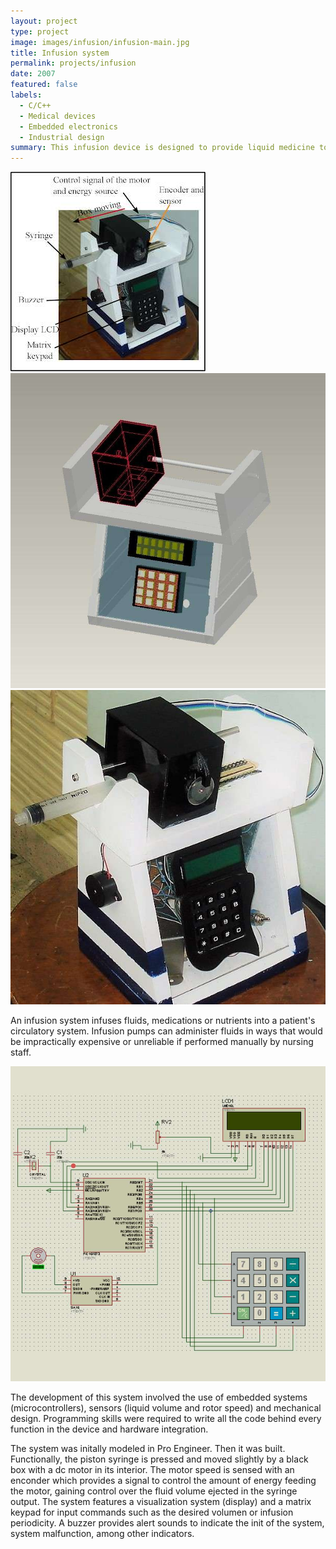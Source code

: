 ```yaml
---
layout: project
type: project
image: images/infusion/infusion-main.jpg
title: Infusion system
permalink: projects/infusion
date: 2007
featured: false
labels:
  - C/C++
  - Medical devices
  - Embedded electronics
  - Industrial design
summary: This infusion device is designed to provide liquid medicine to ill patients via bloodstream using a syringe. The solution integrates a step motors, rotary sensors and embedded microcontrollers to control the dosification process.
---
```


<div class="ui small rounded images">
  <img class="ui image zoom" src="../images/infusion/infusion-diagram.jpg">
  <img class="ui image zoom" src="../images/infusion/infusion-cad.jpg">
  <img class="ui image zoom" src="../images/infusion/infusion-main4.jpg">
</div>

<p class="pjustify">An infusion system infuses fluids, medications or nutrients into a patient's circulatory system. Infusion pumps can administer fluids in ways that would be impractically expensive or unreliable if performed manually by nursing staff.</p>

<img class="ui medium right floated rounded image zoom medium-amp2" src="../images/infusion/infusion-schematic.jpg">

<p class="pjustify">The development of this system involved the use of embedded systems (microcontrollers), sensors (liquid volume and rotor speed) and mechanical design. Programming skills were required to write all the code behind every function in the device and hardware integration.</p>

<p class="pjustify">The system was initally modeled in Pro Engineer. Then it was built. Functionally, the piston syringe is pressed and moved slightly by a black box with a dc motor in its interior. The motor speed is sensed with an enconder which provides a signal to control the amount of energy feeding the motor, gaining control over the fluid volume ejected in the syringe output. The system features a visualization system (display) and a matrix keypad for input commands such as the desired volumen or infusion periodicity. A buzzer provides alert sounds to indicate the init of the system, system malfunction, among other indicators.</p>



